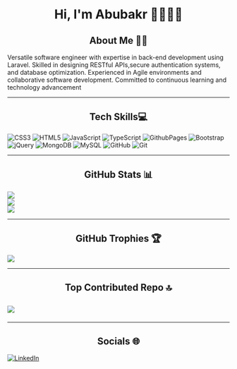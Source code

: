 <h1 align="center">Hi, I'm Abubakr 🙋‍♂️👨‍💻</h1>

<h2 align="center"> About Me 😶‍🌫️</h2>
Versatile software engineer with expertise in back-end development using Laravel. Skilled in designing RESTful APIs,secure authentication systems, and database optimization. Experienced in Agile environments and collaborative software development. Committed to continuous learning and technology advancement
<hr>

<h2 align="center"> Tech Skills💻 </h2>

![CSS3](https://img.shields.io/badge/css3-%231572B6.svg?style=flat&logo=css3&logoColor=white) ![HTML5](https://img.shields.io/badge/html5-%23E34F26.svg?style=flat&logo=html5&logoColor=white) 
![JavaScript](https://img.shields.io/badge/javascript-%23323330.svg?style=flat&logo=javascript&logoColor=%23F7DF1E) ![TypeScript](https://img.shields.io/badge/typescript-%23007ACC.svg?style=flat&logo=typescript&logoColor=white) ![GithubPages](https://img.shields.io/badge/github%20pages-121013?style=flat&logo=github&logoColor=white) ![Bootstrap](https://img.shields.io/badge/bootstrap-%238511FA.svg?style=flat&logo=bootstrap&logoColor=white) ![jQuery](https://img.shields.io/badge/jquery-%230769AD.svg?style=flat&logo=jquery&logoColor=white) ![MongoDB](https://img.shields.io/badge/MongoDB-%234ea94b.svg?style=flat&logo=mongodb&logoColor=white) ![MySQL](https://img.shields.io/badge/mysql-4479A1.svg?style=flat&logo=mysql&logoColor=white) ![GitHub](https://img.shields.io/badge/github-%23121011.svg?style=flat&logo=github&logoColor=white) ![Git](https://img.shields.io/badge/git-%23F05033.svg?style=flat&logo=git&logoColor=white)

<hr>
<h2 align="center"> GitHub Stats 📊 </h2>

![](https://github-readme-stats.vercel.app/api?username=AbuBakr2024&theme=radical&hide_border=false&include_all_commits=true&count_private=false)<br/>
![](https://github-readme-streak-stats.herokuapp.com/?user=AbuBakr2024&theme=radical&hide_border=false)<br/>
![](https://github-readme-stats.vercel.app/api/top-langs/?username=AbuBakr2024&theme=radical&hide_border=false&include_all_commits=true&count_private=false&layout=compact)

<hr>
<h2 align="center">GitHub Trophies 🏆 </h2>

![](https://github-profile-trophy.vercel.app/?username=AbuBakr2024&theme=radical&no-frame=false&no-bg=false&margin-w=4)

<hr>
<h2 align="center">Top Contributed Repo 🔝 <h2>
  
![](https://github-contributor-stats.vercel.app/api?username=AbuBakr2024&limit=5&theme=radical&combine_all_yearly_contributions=true)

<hr>
<h2 align="center">Socials 🌐 </h2> 

[![LinkedIn](https://img.shields.io/badge/LinkedIn-%230077B5.svg?logo=linkedin&logoColor=white)](https://linkedin.com/in/Abubakr2024)

